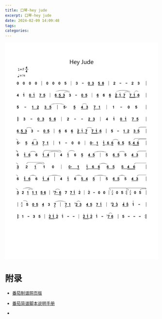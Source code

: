 ```yaml
---
title: 口琴-hey jude
excerpt: 口琴-hey jude
date: 2024-02-09 14:09:48
tags:
categories:
---
```


![](./口琴-hey-jude/19838227601707375007.jpg)

<!--

#============================以下为简谱头部定义==========================
B: Hey Jude
D: F
P: 4/4
J: 74
#============================以下开始简谱正文============================
Q: 0 0 0 0 | 0 0 0 5 | 3 - 0/ 3/ 5/ 6/ | 2 - - 2 3 |
Q: 4 1' 0/ 1'/ 7/ 5/ | (6/ 5// (3// 3)) - 0/ 5/ | 6/ 6 6/^ (2'// 1'/ (7// 7//)) (1'// 6/) |
Q: 5 - 1/ 2/ 3/ (5/ | 5.) 5/ (4/ 3/) 7,/ 1/ | 1 - 0 5 |
Q:  |: 3 - 0/ 3/ 5/ 6/ | 2 - - 2/ 3/ | 4 1' 0/ 1'/ 7/ 5/ |
Q: 6/ 5// (3// 3) - 0/ 5/ | 6/ 6 6/^ 2'// 1'/ (7// 7//) 1'// 6/ | 5 - 1/ 2/ 3/ (5/ |
Q: 5.) 5/ (4/ 3/) 7,/ 1/ | 1 - 0 0 | 0./ 1// 1'// 6/ (6// 6/) 5/ 5/ (4// (6// |
Q: 6)) 1'/ (6/ 6) (1'/ (4/ | 4)) (1'/ 6) 5/^ 4/ (5/ | 5) 6/ (5/ 5) 4/ (3/ |
Q: 3/) (2 (1/ 1)) 0 | 0./ 1// 1'// 6/ (6// 6/) 5/ 5/ 4// (6// |
Q: 6) 1'/ (6/ 6) 1'/ (4/ | 4) 1'/ (6 5/) 4/ (5/ | 5) 6/ (5/ 5) 4/ (3/ |
Q: 3/) (2 (1/^ 1/)) 1/ 5/ 6/ | (7$./ 6//) 7 7/ 1'/ 2' | 2' - 0 0 |["1""p:2/4" 0 5 :|]["2""p:2/4" 0 (5 |]
Q:  |"p:4/4" 5) 0/ 5/ 4/ 3 (7,/ | 7,/) 1/ (2#/ 3/) 4/ 5/ 7/ 1'/ | 2'#/ 3'/ 4'/ 5'/ 1'' - |
Q:  |: 1 - 3 5 | 2'// 1'// 2'/ 1' - - | 2'// 1'// 2'/ 1' - (7$/ 6/) | 5 - - - :|

-->


# 附录

- [番茄制谱网页版](http://zhipu.lezhi99.com/Zhipu-index.html)

- [番茄简谱脚本说明手册](http://doc.lezhi99.com/zhipu#144)

- []()